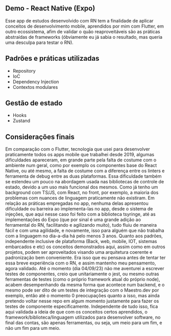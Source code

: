 ## Demo - React Native (Expo)

Esse app de estudos desenvolvido com RN tem a finalidade de aplicar conceitos de desenvolvimento mobile, aprendidos por mim com Flutter, em outro ecossistema, afim de validar o quão reaproveitáveis são as práticas abstraídas de frameworks (óbviamente eu já sabia o resultado, mas queria uma desculpa para testar o RN).

## Padrões e práticas utilizadas
- Repository
- IoC
- Dependency Injection
- Contextos modulares


## Gestão de estado
- Hooks
- Zustand


## Considerações finais
Em comparação com o Flutter, tecnologia que usei para desenvolver praticamente todos os apps mobile que trabalhei desde 2019, algumas dificuldades apareceram, em grande parte pela falta de costume com o ambiente num geral, como por exemplo os componentes base do React Native, ou até mesmo, a falta de costume com a diferença entre os linters e ferramenta de debug entre as duas plataformas. Essa dificuldade também se estendeu um pouco na abordagem usada nas bibliotecas de controle de estado, devido a um uso mais funcional dos mesmos.
Como já tenho um background com TS/JS, com React, no front, por exemplo, a maioria dos problemas com nuances de linguagem praticamente não existiram. Em relação as práticas empregadas no app, nenhuma delas apresentou dificuldade ou barreira ao implementa-las no app, desde o sistema de injeções, que aqui nesse caso foi feito com a biblioteca tsyringe, até as implementações do Expo (que por sinal é uma grande adição ao ferramental do RN, facilitando e agilizando muito), tudo fluiu de maneira fácil e com uma agilidade, e novamente, isso para alguém que não trabalha com a linguagem no dia-a-dia há pelo menos 3 anos.
Quanto aos padrões, independente inclusive de plataforma (Back, web, mobile, IOT, sistemas embarcados e etc) os conceitos demonstrados aqui, assim como em outros projetos, podem ser aproveitados visando uma arquitetura coerente e padronização bem conveniente. Era isso que eu pensava antes de tentar ter essa breve experiência com o RN, e assim mantenho meu pensamento, agora validado.
Até o momento (dia 04/09/23) não me aventurei a escrever testes de componentes, creio que unitariamente o jest, ou mesmo outras ferramentas de testes (como o próprio framework atual do próprio node), acabem desempenhando da mesma forma que acontece num backend, e o mesmo pode ser dito de um testes de integração com o Maestro.dev por exemplo, então até o momento 0 preocupações quanto a isso, mas ainda pretendo voltar nesse repo em algum momento justamente para fazer os testes de componente especificamente.
Independente de tudo isso, fica aqui validada a ideia de que com os conceitos certos aprendidos, o framework/biblioteca/linguagem utilizados para desenvolver software, no final das contas, são apenas ferramentas, ou seja, um meio para um fim, e não um fim para um meio.